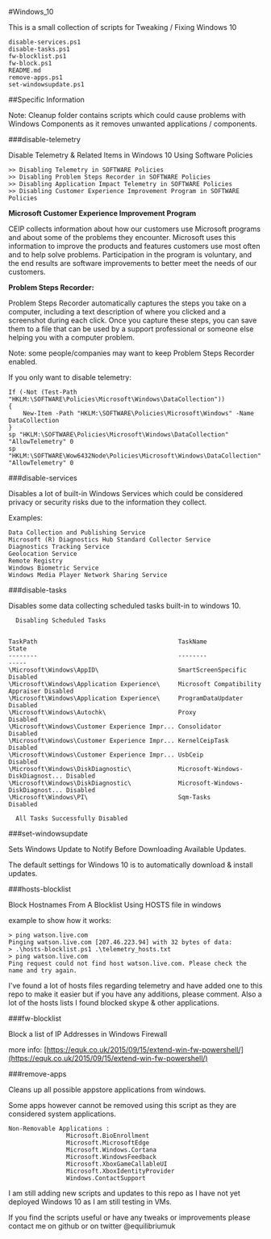 #Windows_10

This is a small collection of scripts for Tweaking / Fixing Windows 10

    disable-services.ps1
    disable-tasks.ps1
    fw-blocklist.ps1
    fw-block.ps1
    README.md
    remove-apps.ps1
    set-windowsupdate.ps1

##Specific Information

Note: Cleanup folder contains scripts which could cause problems with Windows Components as it removes unwanted applications / components.

###disable-telemetry

Disable Telemetry & Related Items in Windows 10 Using Software Policies

    >> Disabling Telemetry in SOFTWARE Policies
    >> Disabling Problem Steps Recorder in SOFTWARE Policies
    >> Disabling Application Impact Telemetry in SOFTWARE Policies
    >> Disabling Customer Experience Improvement Program in SOFTWARE Policies

**Microsoft Customer Experience Improvement Program**

CEIP collects information about how our customers use Microsoft programs and about some of the problems they encounter. Microsoft uses this information to improve the products and features customers use most often and to help solve problems. Participation in the program is voluntary, and the end results are software improvements to better meet the needs of our customers.

**Problem Steps Recorder:**

Problem Steps Recorder automatically captures the steps you take on a computer, including a text description of where you clicked and a screenshot during each click. Once you capture these steps, you can save them to a file that can be used by a support professional or someone else helping you with a computer problem.

Note: some people/companies may want to keep Problem Steps Recorder enabled.

If you only want to disable telemetry:

    If (-Not (Test-Path "HKLM:\SOFTWARE\Policies\Microsoft\Windows\DataCollection"))
    {
        New-Item -Path "HKLM:\SOFTWARE\Policies\Microsoft\Windows" -Name DataCollection
    }
    sp "HKLM:\SOFTWARE\Policies\Microsoft\Windows\DataCollection" "AllowTelemetry" 0
    sp "HKLM:\SOFTWARE\Wow6432Node\Policies\Microsoft\Windows\DataCollection" "AllowTelemetry" 0

###disable-services

Disables a lot of built-in Windows Services which could be considered privacy 
or security risks due to the information they collect.

Examples:

    Data Collection and Publishing Service
    Microsoft (R) Diagnostics Hub Standard Collector Service
    Diagnostics Tracking Service
    Geolocation Service
    Remote Registry
    Windows Biometric Service
    Windows Media Player Network Sharing Service

###disable-tasks

Disables some data collecting scheduled tasks built-in to windows 10.


      Disabling Scheduled Tasks


    TaskPath                                       TaskName                          State
    --------                                       --------                          -----
    \Microsoft\Windows\AppID\                      SmartScreenSpecific               Disabled
    \Microsoft\Windows\Application Experience\     Microsoft Compatibility Appraiser Disabled
    \Microsoft\Windows\Application Experience\     ProgramDataUpdater                Disabled
    \Microsoft\Windows\Autochk\                    Proxy                             Disabled
    \Microsoft\Windows\Customer Experience Impr... Consolidator                      Disabled
    \Microsoft\Windows\Customer Experience Impr... KernelCeipTask                    Disabled
    \Microsoft\Windows\Customer Experience Impr... UsbCeip                           Disabled
    \Microsoft\Windows\DiskDiagnostic\             Microsoft-Windows-DiskDiagnost... Disabled
    \Microsoft\Windows\DiskDiagnostic\             Microsoft-Windows-DiskDiagnost... Disabled
    \Microsoft\Windows\PI\                         Sqm-Tasks                         Disabled

      All Tasks Successfully Disabled


###set-windowsupdate

Sets Windows Update to Notify Before Downloading Available Updates.

The default settings for Windows 10 is to automatically download & install updates.

###hosts-blocklist

Block Hostnames From A Blocklist Using HOSTS file in windows

example to show how it works:

    > ping watson.live.com
    Pinging watson.live.com [207.46.223.94] with 32 bytes of data:
    > .\hosts-blocklist.ps1 .\telemetry_hosts.txt
    > ping watson.live.com
    Ping request could not find host watson.live.com. Please check the name and try again.

I've found a lot of hosts files regarding telemetry and have added one to this repo to make it easier but if you have any additions, please comment.
Also a lot of the hosts lists I found blocked skype & other applications.

###fw-blocklist

Block a list of IP Addresses in Windows Firewall

more info: [https://equk.co.uk/2015/09/15/extend-win-fw-powershell/](https://equk.co.uk/2015/09/15/extend-win-fw-powershell/)

###remove-apps

Cleans up all possible appstore applications from windows.

Some apps however cannot be removed using this script as they are considered system applications.

    Non-Removable Applications : 
                    Microsoft.BioEnrollment
                    Microsoft.MicrosoftEdge
                    Microsoft.Windows.Cortana
                    Microsoft.WindowsFeedback
                    Microsoft.XboxGameCallableUI
                    Microsoft.XboxIdentityProvider
                    Windows.ContactSupport

I am still adding new scripts and updates to this repo as I have not yet deployed 
Windows 10 as I am still testing in VMs.

If you find the scripts useful or have any tweaks or improvements please contact me on github or on twitter @equilibriumuk